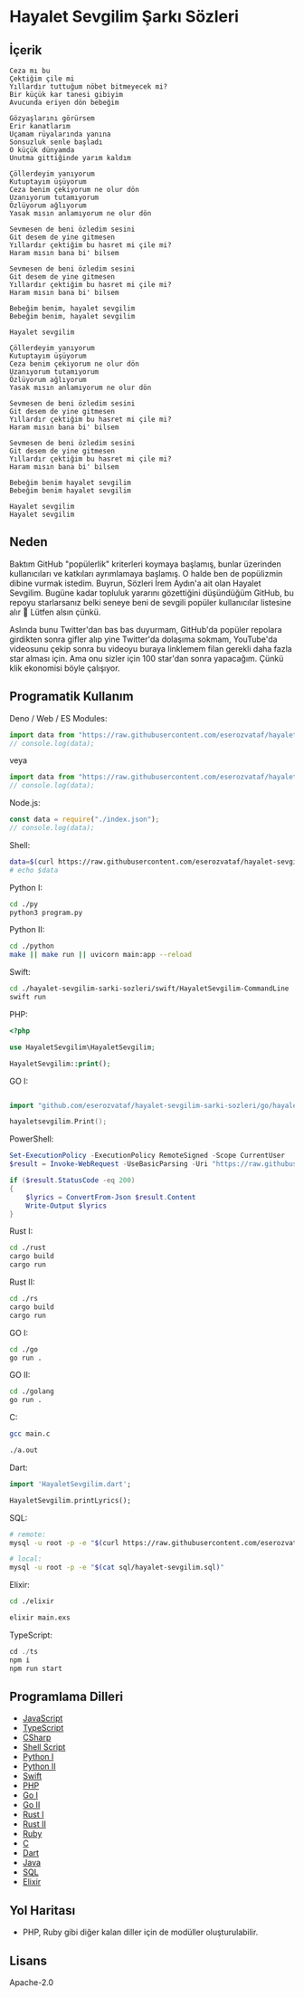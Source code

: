 # Hayalet Sevgilim Şarkı Sözleri

## İçerik

```
Ceza mı bu
Çektiğim çile mi
Yıllardır tuttuğum nöbet bitmeyecek mi?
Bir küçük kar tanesi gibiyim
Avucunda eriyen dön bebeğim

Gözyaşlarını görürsem
Erir kanatlarım
Uçamam rüyalarında yanına
Sonsuzluk senle başladı
O küçük dünyamda
Unutma gittiğinde yarım kaldım

Çöllerdeyim yanıyorum
Kutuptayım üşüyorum
Ceza benim çekiyorum ne olur dön
Uzanıyorum tutamıyorum
Özlüyorum ağlıyorum
Yasak mısın anlamıyorum ne olur dön

Sevmesen de beni özledim sesini
Git desem de yine gitmesen
Yıllardır çektiğim bu hasret mi çile mi?
Haram mısın bana bi' bilsem

Sevmesen de beni özledim sesini
Git desem de yine gitmesen
Yıllardır çektiğim bu hasret mi çile mi?
Haram mısın bana bi' bilsem

Bebeğim benim, hayalet sevgilim
Bebeğim benim, hayalet sevgilim

Hayalet sevgilim

Çöllerdeyim yanıyorum
Kutuptayım üşüyorum
Ceza benim çekiyorum ne olur dön
Uzanıyorum tutamıyorum
Özlüyorum ağlıyorum
Yasak mısın anlamıyorum ne olur dön

Sevmesen de beni özledim sesini
Git desem de yine gitmesen
Yıllardır çektiğim bu hasret mi çile mi?
Haram mısın bana bi' bilsem

Sevmesen de beni özledim sesini
Git desem de yine gitmesen
Yıllardır çektiğim bu hasret mi çile mi?
Haram mısın bana bi' bilsem

Bebeğim benim hayalet sevgilim
Bebeğim benim hayalet sevgilim

Hayalet sevgilim
Hayalet sevgilim
```

## Neden

Baktım GitHub "popülerlik" kriterleri koymaya başlamış, bunlar üzerinden
kullanıcıları ve katkıları ayrımlamaya başlamış. O halde ben de popülizmin
dibine vurmak istedim. Buyrun, Sözleri İrem Aydın'a ait olan Hayalet Sevgilim.
Bugüne kadar topluluk yararını gözettiğini düşündüğüm GitHub, bu repoyu
starlarsanız belki seneye beni de sevgili popüler kullanıcılar listesine alır 🙏
Lütfen alsın çünkü.

Aslında bunu Twitter'dan bas bas duyurmam, GitHub'da popüler repolara girdikten
sonra gifler alıp yine Twitter'da dolaşıma sokmam, YouTube'da videosunu çekip
sonra bu videoyu buraya linklemem filan gerekli daha fazla star alması için. Ama
onu sizler için 100 star'dan sonra yapacağım. Çünkü klik ekonomisi böyle
çalışıyor.

## Programatik Kullanım

Deno / Web / ES Modules:

```js
import data from "https://raw.githubusercontent.com/eserozvataf/hayalet-sevgilim-sarki-sozleri/master/js/index.json" assert { type: "json" };
// console.log(data);
```

veya

```js
import data from "https://raw.githubusercontent.com/eserozvataf/hayalet-sevgilim-sarki-sozleri/master/js/mod.js";
// console.log(data);
```

Node.js:

```js
const data = require("./index.json");
// console.log(data);
```

Shell:

```bash
data=$(curl https://raw.githubusercontent.com/eserozvataf/hayalet-sevgilim-sarki-sozleri/master/js/index.json)
# echo $data
```

Python I:

```bash
cd ./py
python3 program.py
```

Python II:

```bash
cd ./python
make || make run || uvicorn main:app --reload
```

Swift:

```bash
cd ./hayalet-sevgilim-sarki-sozleri/swift/HayaletSevgilim-CommandLine
swift run
```

PHP:

```php
<?php

use HayaletSevgilim\HayaletSevgilim;

HayaletSevgilim::print();
```

GO I:

```go

import "github.com/eserozvataf/hayalet-sevgilim-sarki-sozleri/go/hayaletsevgilim"

hayaletsevgilim.Print();
```

PowerShell:

```powershell
Set-ExecutionPolicy -ExecutionPolicy RemoteSigned -Scope CurrentUser
$result = Invoke-WebRequest -UseBasicParsing -Uri "https://raw.githubusercontent.com/eserozvataf/hayalet-sevgilim-sarki-sozleri/master/js/index.json"

if ($result.StatusCode -eq 200)
{
    $lyrics = ConvertFrom-Json $result.Content
    Write-Output $lyrics
}
```

Rust I:

```bash
cd ./rust
cargo build
cargo run
```

Rust II:

```bash
cd ./rs
cargo build
cargo run
```

GO I:

```bash
cd ./go
go run .
```

GO II:

```bash
cd ./golang
go run .
```

C:

```bash
gcc main.c

./a.out
```

Dart:

```dart
import 'HayaletSevgilim.dart';

HayaletSevgilim.printLyrics();
```

SQL:

```bash
# remote:
mysql -u root -p -e "$(curl https://raw.githubusercontent.com/eserozvataf/hayalet-sevgilim-sarki-sozleri/master/sql/hayalet-sevgilim.sql)"

# local:
mysql -u root -p -e "$(cat sql/hayalet-sevgilim.sql)"
```

Elixir:

```bash
cd ./elixir

elixir main.exs
```

TypeScript:

```typescript
cd ./ts
npm i
npm run start
```

## Programlama Dilleri

- [JavaScript](./js/)
- [TypeScript](./ts/)
- [CSharp](./csharp/)
- [Shell Script](README.md)
- [Python I](./py/)
- [Python II](./python/)
- [Swift](./swift/)
- [PHP](./php/)
- [Go I](./go/)
- [Go II](./golang/)
- [Rust I](./rust/)
- [Rust II](./rs/)
- [Ruby](./ruby/)
- [C](./C/)
- [Dart](./dart/)
- [Java](./java/)
- [SQL](./sql/)
- [Elixir](./elixir/)

## Yol Haritası

- PHP, Ruby gibi diğer kalan diller için de modüller oluşturulabilir.

## Lisans

Apache-2.0
